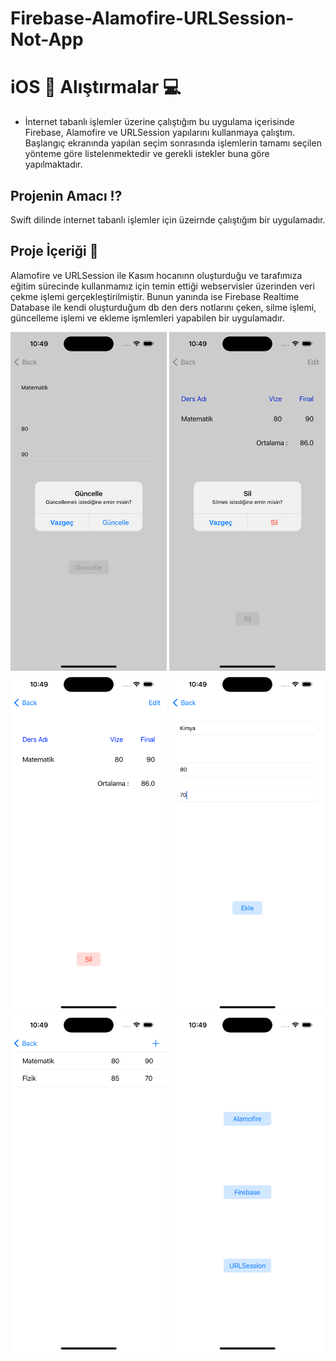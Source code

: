 # Firebase-Alamofire-URLSession-Not-App

# iOS  Alıştırmalar 💻

- İnternet tabanlı işlemler üzerine çalıştığım bu uygulama içerisinde Firebase, Alamofire ve URLSession yapılarını kullanmaya çalıştım. Başlangıç ekranında yapılan seçim sonrasında işlemlerin tamamı seçilen yönteme göre listelenmektedir ve gerekli istekler buna göre yapılmaktadır.




## Projenin Amacı ⁉️

Swift dilinde internet tabanlı işlemler için üzeirnde çalıştığım bir uygulamadır.



## Proje İçeriği 🎁

Alamofire ve URLSession ile Kasım hocanınn oluşturduğu ve tarafımıza eğitim sürecinde kullanmamız için temin ettiği webservisler üzerinden veri çekme işlemi gerçekleştirilmiştir. Bunun yanında ise Firebase Realtime Database ile kendi oluşturduğum  db den ders notlarını çeken, silme işlemi, güncelleme işlemi ve ekleme işmlemleri yapabilen bir uygulamadır.



<img src="Screenshot/1.png" width="250" /> <img src="Screenshot/2.png" width="250" /> <img src="Screenshot/3.png" width="250" /> <img src="Screenshot/4.png" width="250" /> <img src="Screenshot/5.png" width="250" /> <img src="Screenshot/6.png" width="250" /> <br>

